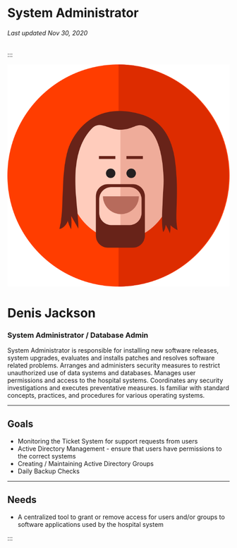 # System Administrator

###### Last updated Nov 30, 2020

:::

<div class="persona-header">

![Avatar Image](./assets/avatars/avatar37.svg)

<div>

# Denis Jackson

### System Administrator / Database Admin

System Administrator is responsible for installing new software releases, system upgrades, evaluates and installs patches and resolves software related problems.  Arranges and administers security measures to restrict unauthorized use of data systems and databases. Manages user permissions and access to the hospital systems.  Coordinates any security investigations and executes preventative measures. Is familiar with standard concepts, practices, and procedures for various operating systems.

</div>

</div>

<article>

---

## Goals

-   Monitoring the Ticket System for support requests from users
-   Active Directory Management - ensure that users have permissions to the correct systems
-   Creating / Maintaining Active Directory Groups
-   Daily Backup Checks

---

## Needs

-   A centralized tool to grant or remove access for users and/or groups to software applications used by the hospital system

</article>

:::
